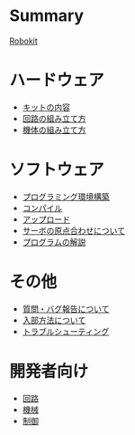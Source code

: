 # Summary

[Robokit](./00-title-page.md)

# ハードウェア

- [キットの内容](./01-kit-contents.md)
- [回路の組み立て方](./02-construct-circuit.md)
- [機体の組み立て方](./03-construct-machine.md)

# ソフトウェア

- [プログラミング環境構築](./04-environment-setup.md)
- [コンパイル](./05-compile.md)
- [アップロード](./06-upload.md)
- [サーボの原点合わせについて](./07-reset-servo.md)
- [プログラムの解説]()

# その他

- [質問・バグ報告について](./09-contributing.md)
- [入部方法について](./10-joining.md)
- [トラブルシューティング](./11-troubleshooting.md)

# 開発者向け

- [回路]()
- [機械]()
- [制御]()
